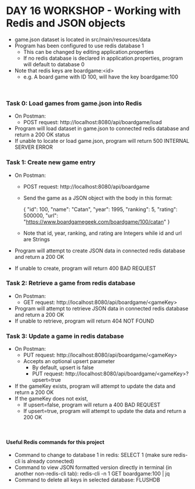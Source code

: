 # DAY 16 WORKSHOP - Working with Redis and JSON objects

- game.json dataset is located in src/main/resources/data
- Program has been configured to use redis database 1
    - This can be changed by editing application.properties
    - If no redis database is declared in application.properties, program will default to database 0
- Note that redis keys are boardgame:&lt;id&gt;
    - e.g. A board game with ID 100, will have the key boardgame:100

<br>

### Task 0: Load games from game.json into Redis
- On Postman:
    - POST request: http://localhost:8080/api/boardgame/load
- Program will load dataset in game.json to connected redis database and return a 200 OK status
- If unable to locate or load game.json, program will return 500 INTERNAL SERVER ERROR


### Task 1: Create new game entry
- On Postman:
    - POST request: http://localhost:8080/api/boardgame
    - Send the game as a JSON object with the body in this format:

        {
        "id": 100,
        "name": "Catan",
        "year": 1995,
        "ranking": 5,
        "rating": 500000,
        "url": "https://www.boardgamegeek.com/boardgame/100/catan"
        }
    
    - Note that id, year, ranking, and rating are Integers while id and url are Strings

- Program will attempt to create JSON data in connected redis database and return a 200 OK
- If unable to create, program will return 400 BAD REQUEST


### Task 2: Retrieve a game from redis database
- On Postman:
    - GET request: http://localhost:8080/api/boardgame/&lt;gameKey&gt;
- Program will attempt to retrieve JSON data in connected redis database and return a 200 OK
- If unable to retrieve, program will return 404 NOT FOUND


### Task 3: Update a game in redis database
- On Postman:
    - PUT request: http://localhost:8080/api/boardgame/&lt;gameKey&gt;
    - Accepts an optional upsert parameter
        - By default, upsert is false
        - PUT request: http://localhost:8080/api/boardgame/&lt;gameKey&gt;?upsert=true
- If the gameKey exists, program will attempt to update the data and return a 200 OK
- If the gameKey does not exist,
    - If upsert=false, program will return a 400 BAD REQUEST
    - If upsert=true, program will attempt to update the data and return a 200 OK

<br>

#### Useful Redis commands for this project
- Command to change to database 1 in redis: SELECT 1 (make sure redis-cli is already connected)
- Command to view JSON formatted version directly in terminal (in another non-redis-cli tab): redis-cli -n 1 GET boardgame:100 | jq
- Command to delete all keys in selected database: FLUSHDB